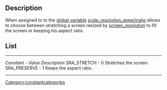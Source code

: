 Description
-----------

When assigned to to the [global variable](global_variable "wikilink")
[scale\_resolution\_aspectratio](scale_resolution_aspectratio "wikilink")
allows to choose between stretching a screen resized by
[screen\_resolution](screen_resolution "wikilink") to fill the screen or
keeping his aspect ratio.

List
----

  --------------- ----------- -------------------------
  *Constant*      - *Value*   *Description*
  SRA\_STRETCH    - 0         Stretches the screen.
  SRA\_PRESERVE   - 1         Keeps the aspect ratio.
  --------------- ----------- -------------------------

<Category:constantcategories>
